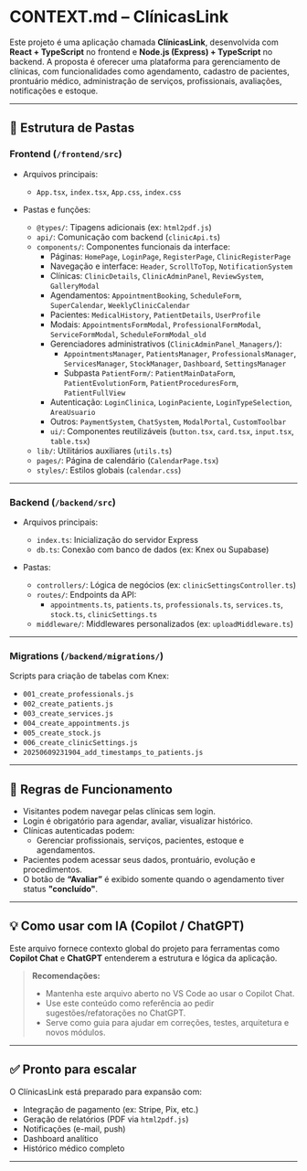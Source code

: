 # CONTEXT.md – ClínicasLink

Este projeto é uma aplicação chamada **ClínicasLink**, desenvolvida com **React + TypeScript** no frontend e **Node.js (Express) + TypeScript** no backend. A proposta é oferecer uma plataforma para gerenciamento de clínicas, com funcionalidades como agendamento, cadastro de pacientes, prontuário médico, administração de serviços, profissionais, avaliações, notificações e estoque.

---

## 📁 Estrutura de Pastas

### Frontend (`/frontend/src`)

- Arquivos principais:
  - `App.tsx`, `index.tsx`, `App.css`, `index.css`

- Pastas e funções:
  - `@types/`: Tipagens adicionais (ex: `html2pdf.js`)
  - `api/`: Comunicação com backend (`clinicApi.ts`)
  - `components/`: Componentes funcionais da interface:
    - Páginas: `HomePage`, `LoginPage`, `RegisterPage`, `ClinicRegisterPage`
    - Navegação e interface: `Header`, `ScrollToTop`, `NotificationSystem`
    - Clínicas: `ClinicDetails`, `ClinicAdminPanel`, `ReviewSystem`, `GalleryModal`
    - Agendamentos: `AppointmentBooking`, `ScheduleForm`, `SuperCalendar`, `WeeklyClinicCalendar`
    - Pacientes: `MedicalHistory`, `PatientDetails`, `UserProfile`
    - Modais: `AppointmentsFormModal`, `ProfessionalFormModal`, `ServiceFormModal`, `ScheduleFormModal_old`
    - Gerenciadores administrativos (`ClinicAdminPanel_Managers/`):
      - `AppointmentsManager`, `PatientsManager`, `ProfessionalsManager`, `ServicesManager`, `StockManager`, `Dashboard`, `SettingsManager`
      - Subpasta `PatientForm/`: `PatientMainDataForm`, `PatientEvolutionForm`, `PatientProceduresForm`, `PatientFullView`
    - Autenticação: `LoginClinica`, `LoginPaciente`, `LoginTypeSelection`, `AreaUsuario`
    - Outros: `PaymentSystem`, `ChatSystem`, `ModalPortal`, `CustomToolbar`
    - `ui/`: Componentes reutilizáveis (`button.tsx`, `card.tsx`, `input.tsx`, `table.tsx`)
  - `lib/`: Utilitários auxiliares (`utils.ts`)
  - `pages/`: Página de calendário (`CalendarPage.tsx`)
  - `styles/`: Estilos globais (`calendar.css`)

---

### Backend (`/backend/src`)

- Arquivos principais:
  - `index.ts`: Inicialização do servidor Express
  - `db.ts`: Conexão com banco de dados (ex: Knex ou Supabase)

- Pastas:
  - `controllers/`: Lógica de negócios (ex: `clinicSettingsController.ts`)
  - `routes/`: Endpoints da API:
    - `appointments.ts`, `patients.ts`, `professionals.ts`, `services.ts`, `stock.ts`, `clinicSettings.ts`
  - `middleware/`: Middlewares personalizados (ex: `uploadMiddleware.ts`)

---

### Migrations (`/backend/migrations/`)

Scripts para criação de tabelas com Knex:

- `001_create_professionals.js`
- `002_create_patients.js`
- `003_create_services.js`
- `004_create_appointments.js`
- `005_create_stock.js`
- `006_create_clinicSettings.js`
- `20250609231904_add_timestamps_to_patients.js`

---

## 🔧 Regras de Funcionamento

- Visitantes podem navegar pelas clínicas sem login.
- Login é obrigatório para agendar, avaliar, visualizar histórico.
- Clínicas autenticadas podem:
  - Gerenciar profissionais, serviços, pacientes, estoque e agendamentos.
- Pacientes podem acessar seus dados, prontuário, evolução e procedimentos.
- O botão de **“Avaliar”** é exibido somente quando o agendamento tiver status **"concluído"**.

---

## 💡 Como usar com IA (Copilot / ChatGPT)

Este arquivo fornece contexto global do projeto para ferramentas como **Copilot Chat** e **ChatGPT** entenderem a estrutura e lógica da aplicação.

> **Recomendações:**
> - Mantenha este arquivo aberto no VS Code ao usar o Copilot Chat.
> - Use este conteúdo como referência ao pedir sugestões/refatorações no ChatGPT.
> - Serve como guia para ajudar em correções, testes, arquitetura e novos módulos.

---

## ✅ Pronto para escalar

O ClínicasLink está preparado para expansão com:
- Integração de pagamento (ex: Stripe, Pix, etc.)
- Geração de relatórios (PDF via `html2pdf.js`)
- Notificações (e-mail, push)
- Dashboard analítico
- Histórico médico completo

---

